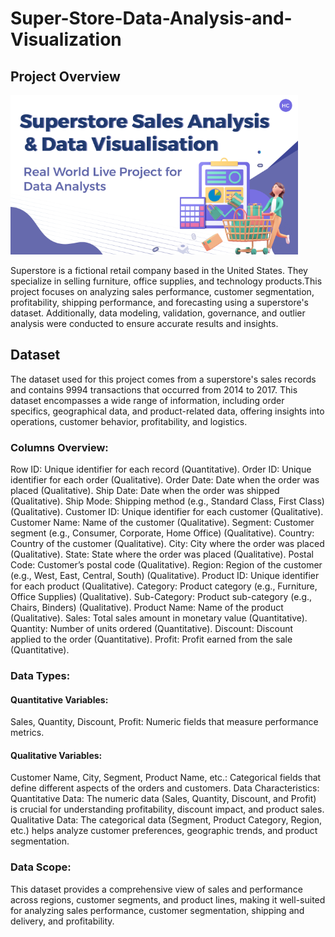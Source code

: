 # Super-Store-Data-Analysis-and-Visualization
## Project Overview

![](images/intro.png)

Superstore is a fictional retail company based in the United States. They specialize in selling furniture, office supplies, and technology products.This project focuses on analyzing sales performance, customer segmentation, profitability, shipping performance, and forecasting using a superstore's dataset. Additionally, data modeling, validation, governance, and outlier analysis were conducted to ensure accurate results and insights.
## Dataset
The dataset used for this project comes from a superstore's sales records and contains 9994 transactions that occurred from 2014 to 2017.  This dataset encompasses a wide range of information, including order specifics, geographical data, and product-related data, offering insights into operations, customer behavior, profitability, and logistics.
### Columns Overview:
Row ID: Unique identifier for each record (Quantitative).
Order ID: Unique identifier for each order (Qualitative).
Order Date: Date when the order was placed (Qualitative).
Ship Date: Date when the order was shipped (Qualitative).
Ship Mode: Shipping method (e.g., Standard Class, First Class) (Qualitative).
Customer ID: Unique identifier for each customer (Qualitative).
Customer Name: Name of the customer (Qualitative).
Segment: Customer segment (e.g., Consumer, Corporate, Home Office) (Qualitative).
Country: Country of the customer (Qualitative).
City: City where the order was placed (Qualitative).
State: State where the order was placed (Qualitative).
Postal Code: Customer’s postal code (Qualitative).
Region: Region of the customer (e.g., West, East, Central, South) (Qualitative).
Product ID: Unique identifier for each product (Qualitative).
Category: Product category (e.g., Furniture, Office Supplies) (Qualitative).
Sub-Category: Product sub-category (e.g., Chairs, Binders) (Qualitative).
Product Name: Name of the product (Qualitative).
Sales: Total sales amount in monetary value (Quantitative).
Quantity: Number of units ordered (Quantitative).
Discount: Discount applied to the order (Quantitative).
Profit: Profit earned from the sale (Quantitative).
### Data Types:
#### Quantitative Variables:
Sales, Quantity, Discount, Profit: Numeric fields that measure performance metrics.
#### Qualitative Variables:
Customer Name, City, Segment, Product Name, etc.: Categorical fields that define different aspects of the orders and customers.
Data Characteristics:
Quantitative Data: The numeric data (Sales, Quantity, Discount, and Profit) is crucial for understanding profitability, discount impact, and product sales.
Qualitative Data: The categorical data (Segment, Product Category, Region, etc.) helps analyze customer preferences, geographic trends, and product segmentation.
### Data Scope:
This dataset provides a comprehensive view of sales and performance across regions, customer segments, and product lines, making it well-suited for analyzing sales performance, customer segmentation, shipping and delivery, and profitability.











